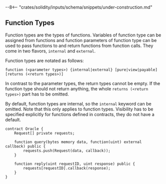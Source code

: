 <!-- markdownlint-disable first-line-h1 -->

--8<-- "crates/solidity/inputs/schema/snippets/under-construction.md"

## Function Types

Function types are the types of functions. Variables of function type
can be assigned from functions and function parameters of function type
can be used to pass functions to and return functions from function
calls. They come in two flavors, `internal` and `external`.

Function types are notated as follows:

```solidity
function (<parameter types>) {internal|external} [pure|view|payable] [returns (<return types>)]
```

In contrast to the parameter types, the return types cannot be empty.
If the function type should not return anything, the whole
`returns (<return types>)` part has to be omitted.

By default, function types are internal, so the `internal` keyword can
be omitted. Note that this only applies to function types. Visibility
has to be specified explicitly for functions defined in contracts, they
do not have a default.

```solidity
contract Oracle {
    Request[] private requests;

    function query(bytes memory data, function(uint) external callback) public {
        requests.push(Request(data, callback));
    }

    function reply(uint requestID, uint response) public {
        requests[requestID].callback(response);
    }
}
```
